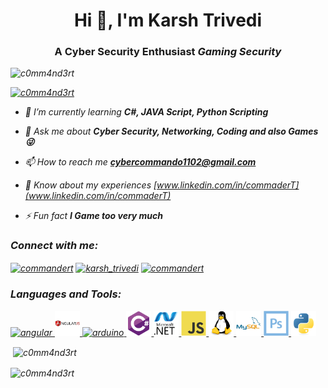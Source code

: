 <h1 align="center">Hi 👋, I'm Karsh Trivedi</h1>
<h3 align="center">A Cyber Security Enthusiast <i>Gaming Security<i></h3>

<p align="left"> <img src="https://komarev.com/ghpvc/?username=c0mm4nd3rt&label=Profile%20views&color=0e75b6&style=flat" alt="c0mm4nd3rt" /> </p>

<p align="left"> <a href="https://github.com/ryo-ma/github-profile-trophy"><img src="https://github-profile-trophy.vercel.app/?username=c0mm4nd3rt" alt="c0mm4nd3rt" /></a> </p>

- 🌱 I’m currently learning **C#, JAVA Script, Python Scripting**

- 💬 Ask me about **Cyber Security, Networking, Coding and also Games😜**

- 📫 How to reach me **cybercommando1102@gmail.com**

- 📄 Know about my experiences [www.linkedin.com/in/commaderT](www.linkedin.com/in/commaderT)

- ⚡ Fun fact **I Game too very much**

<h3 align="left">Connect with me:</h3>
<p align="left">
<a href="https://linkedin.com/in/commandert" target="blank"><img align="center" src="https://raw.githubusercontent.com/rahuldkjain/github-profile-readme-generator/master/src/images/icons/Social/linked-in-alt.svg" alt="commandert" height="30" width="40" /></a>
<a href="https://instagram.com/karsh_trivedi" target="blank"><img align="center" src="https://raw.githubusercontent.com/rahuldkjain/github-profile-readme-generator/master/src/images/icons/Social/instagram.svg" alt="karsh_trivedi" height="30" width="40" /></a>
<a href="https://www.codechef.com/users/commandert" target="blank"><img align="center" src="https://cdn.jsdelivr.net/npm/simple-icons@3.1.0/icons/codechef.svg" alt="commandert" height="30" width="40" /></a>
</p>

<h3 align="left">Languages and Tools:</h3>
<p align="left"> <a href="https://angular.io" target="_blank" rel="noreferrer"> <img src="https://angular.io/assets/images/logos/angular/angular.svg" alt="angular" width="40" height="40"/> </a> <a href="https://angular.io" target="_blank" rel="noreferrer"> <img src="https://raw.githubusercontent.com/devicons/devicon/master/icons/angularjs/angularjs-original-wordmark.svg" alt="angularjs" width="40" height="40"/> </a> <a href="https://www.arduino.cc/" target="_blank" rel="noreferrer"> <img src="https://cdn.worldvectorlogo.com/logos/arduino-1.svg" alt="arduino" width="40" height="40"/> </a> <a href="https://www.w3schools.com/cs/" target="_blank" rel="noreferrer"> <img src="https://raw.githubusercontent.com/devicons/devicon/master/icons/csharp/csharp-original.svg" alt="csharp" width="40" height="40"/> </a> <a href="https://dotnet.microsoft.com/" target="_blank" rel="noreferrer"> <img src="https://raw.githubusercontent.com/devicons/devicon/master/icons/dot-net/dot-net-original-wordmark.svg" alt="dotnet" width="40" height="40"/> </a> <a href="https://developer.mozilla.org/en-US/docs/Web/JavaScript" target="_blank" rel="noreferrer"> <img src="https://raw.githubusercontent.com/devicons/devicon/master/icons/javascript/javascript-original.svg" alt="javascript" width="40" height="40"/> </a> <a href="https://www.linux.org/" target="_blank" rel="noreferrer"> <img src="https://raw.githubusercontent.com/devicons/devicon/master/icons/linux/linux-original.svg" alt="linux" width="40" height="40"/> </a> <a href="https://www.mysql.com/" target="_blank" rel="noreferrer"> <img src="https://raw.githubusercontent.com/devicons/devicon/master/icons/mysql/mysql-original-wordmark.svg" alt="mysql" width="40" height="40"/> </a> <a href="https://www.photoshop.com/en" target="_blank" rel="noreferrer"> <img src="https://raw.githubusercontent.com/devicons/devicon/master/icons/photoshop/photoshop-line.svg" alt="photoshop" width="40" height="40"/> </a> <a href="https://www.python.org" target="_blank" rel="noreferrer"> <img src="https://raw.githubusercontent.com/devicons/devicon/master/icons/python/python-original.svg" alt="python" width="40" height="40"/> </a> </p>

<p>&nbsp;<img align="center" src="https://github-readme-stats.vercel.app/api?username=c0mm4nd3rt&show_icons=true&locale=en" alt="c0mm4nd3rt" /></p>

<p><img align="center" src="https://github-readme-streak-stats.herokuapp.com/?user=c0mm4nd3rt&" alt="c0mm4nd3rt" /></p>
